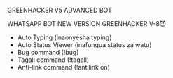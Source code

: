 GREENHACKER V5 ADVANCED BOT

WHATSAPP BOT NEW VERSION GREENHACKER V-8😈
- Auto Typing (inaonyesha typing)
- Auto Status Viewer (inafungua status za watu)
- Bug command (!bug)
- Tagall command (!tagall)
- Anti-link command (!antilink on)
